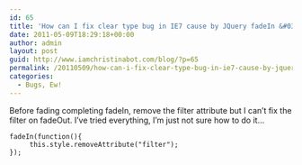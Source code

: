 ```yaml
---
id: 65
title: 'How can I fix clear type bug in IE7 cause by JQuery fadeIn &#038; fadeOut?'
date: 2011-05-09T18:29:18+00:00
author: admin
layout: post
guid: http://www.iamchristinabot.com/blog/?p=65
permalink: /20110509/how-can-i-fix-clear-type-bug-in-ie7-cause-by-jquery-fadein-fadeout/
categories:
  - Bugs, Ew!
---
```

Before fading completing fadeIn, remove the filter attribute but I can&#8217;t fix the filter on fadeOut. I&#8217;ve tried everything, I&#8217;m just not sure how to do it&#8230;

    
    fadeIn(function(){
         this.style.removeAttribute("filter");
    });